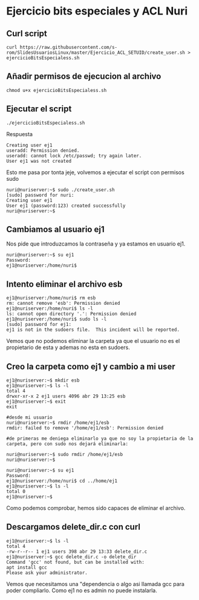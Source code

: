 # Ejercicio bits especiales y ACL Nuri

## Curl script 
``` shell 
curl https://raw.githubusercontent.com/s-rom/SlidesUsuariosLinux/master/Ejercicio_ACL_SETUID/create_user.sh > ejercicioBitsEspecialess.sh

```
## Añadir permisos de ejecucion al archivo

``` shell
chmod u+x ejercicioBitsEspecialess.sh
```

## Ejecutar el script

``` shell
./ejercicioBitsEspecialess.sh
```
Respuesta
``` shell 
Creating user ej1
useradd: Permission denied.
useradd: cannot lock /etc/passwd; try again later.
User ej1 was not created
```
Esto me pasa por tonta jeje, volvemos a ejecutar el script con permisos sudo


``` shell
nuri@nuriserver:~$ sudo ./create_user.sh
[sudo] password for nuri:
Creating user ej1
User ej1 (password:123) created successfully
nuri@nuriserver:~$
```

## Cambiamos al usuario ej1
Nos pide que introduzcamos la contraseña y ya estamos en usuario ej1.

``` shell
nuri@nuriserver:~$ su ej1
Password:
ej1@nuriserver:/home/nuri$
```

## Intento eliminar el archivo esb
```shell
ej1@nuriserver:/home/nuri$ rm esb
rm: cannot remove 'esb': Permission denied
ej1@nuriserver:/home/nuri$ ls -l
ls: cannot open directory '.': Permission denied
ej1@nuriserver:/home/nuri$ sudo ls -l
[sudo] password for ej1:
ej1 is not in the sudoers file.  This incident will be reported.
```

Vemos que no podemos eliminar la carpeta ya que el usuario no es el propietario de esta y ademas no esta en sudoers.

## Creo la carpeta como ej1 y cambio a mi user

```shell
ej1@nuriserver:~$ mkdir esb
ej1@nuriserver:~$ ls -l
total 4
drwxr-xr-x 2 ej1 users 4096 abr 29 13:25 esb
ej1@nuriserver:~$ exit
exit 

#desde mi usuario
nuri@nuriserver:~$ rmdir /home/ej1/esb
rmdir: failed to remove '/home/ej1/esb': Permission denied

#de primeras me deniega eliminarlo ya que no soy la propietaria de la carpeta, pero con sudo nos dejará eliminarla: 

nuri@nuriserver:~$ sudo rmdir /home/ej1/esb
nuri@nuriserver:~$

nuri@nuriserver:~$ su ej1
Password:
ej1@nuriserver:/home/nuri$ cd ../home/ej1
ej1@nuriserver:~$ ls -l
total 0
ej1@nuriserver:~$
```
Como podemos comprobar, hemos sido capaces de eliminar el archivo. 

## Descargamos delete_dir.c con curl

```shell
ej1@nuriserver:~$ ls -l
total 4
-rw-r--r-- 1 ej1 users 398 abr 29 13:33 delete_dir.c
ej1@nuriserver:~$ gcc delete_dir.c -o delete_dir
Command 'gcc' not found, but can be installed with:
apt install gcc
Please ask your administrator.
```
Vemos que necesitamos una "dependencia o algo asi llamada gcc para poder compliarlo. Como ej1 no es admin no puede instalarla. 